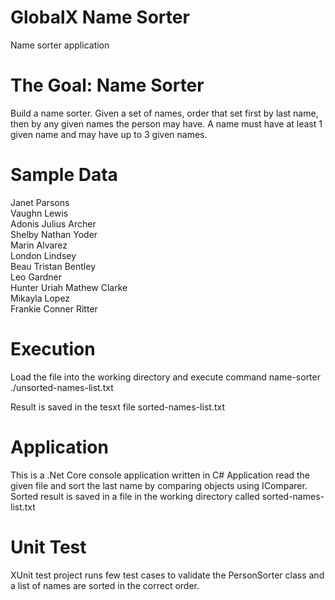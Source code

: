 # GlobalX Name Sorter
Name sorter application
# The Goal: Name Sorter
Build a name sorter. Given a set of names, order that set first by last name, then by any given names the person may have. A
name must have at least 1 given name and may have up to 3 given names.
# Sample Data
  Janet Parsons<br/>
  Vaughn Lewis<br/>
  Adonis Julius Archer<br/>
  Shelby Nathan Yoder<br/>
  Marin Alvarez<br/>
  London Lindsey<br/>
  Beau Tristan Bentley<br/>
  Leo Gardner<br/>
  Hunter Uriah Mathew Clarke<br/>
  Mikayla Lopez<br/>
  Frankie Conner Ritter<br/>

# Execution
Load the file into the working directory and execute command
name-sorter ./unsorted-names-list.txt

Result is saved in the tesxt file sorted-names-list.txt

# Application
This is a .Net Core console application written in C#
Application read the given file and sort the last name by comparing objects using IComparer.
Sorted result is saved in a file in the working directory called sorted-names-list.txt

# Unit Test
XUnit test project runs few test cases to validate the PersonSorter class 
and a list of names are sorted in the correct order.


